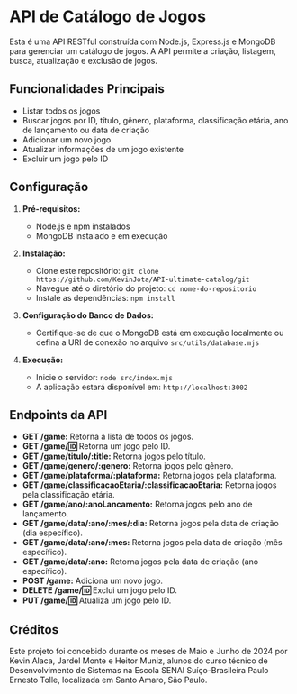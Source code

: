 # API de Catálogo de Jogos

Esta é uma API RESTful construída com Node.js, Express.js e MongoDB para gerenciar um catálogo de jogos. A API permite a criação, listagem, busca, atualização e exclusão de jogos.

## Funcionalidades Principais

- Listar todos os jogos
- Buscar jogos por ID, título, gênero, plataforma, classificação etária, ano de lançamento ou data de criação
- Adicionar um novo jogo
- Atualizar informações de um jogo existente
- Excluir um jogo pelo ID

## Configuração

1. **Pré-requisitos:**
   - Node.js e npm instalados
   - MongoDB instalado e em execução

2. **Instalação:**
   - Clone este repositório: `git clone https://github.com/KevinJota/API-ultimate-catalog/git`
   - Navegue até o diretório do projeto: `cd nome-do-repositorio`
   - Instale as dependências: `npm install`

3. **Configuração do Banco de Dados:**
   - Certifique-se de que o MongoDB está em execução localmente ou defina a URI de conexão no arquivo `src/utils/database.mjs`

4. **Execução:**
   - Inicie o servidor: `node src/index.mjs`
   - A aplicação estará disponível em: `http://localhost:3002`

## Endpoints da API

- **GET /game:** Retorna a lista de todos os jogos.
- **GET /game/:id:** Retorna um jogo pelo ID.
- **GET /game/titulo/:title:** Retorna jogos pelo título.
- **GET /game/genero/:genero:** Retorna jogos pelo gênero.
- **GET /game/plataforma/:plataforma:** Retorna jogos pela plataforma.
- **GET /game/classificacaoEtaria/:classificacaoEtaria:** Retorna jogos pela classificação etária.
- **GET /game/ano/:anoLancamento:** Retorna jogos pelo ano de lançamento.
- **GET /game/data/:ano/:mes/:dia:** Retorna jogos pela data de criação (dia específico).
- **GET /game/data/:ano/:mes:** Retorna jogos pela data de criação (mês específico).
- **GET /game/data/:ano:** Retorna jogos pela data de criação (ano específico).
- **POST /game:** Adiciona um novo jogo.
- **DELETE /game/:id:** Exclui um jogo pelo ID.
- **PUT /game/:id:** Atualiza um jogo pelo ID.

## Créditos

Este projeto foi concebido durante os meses de Maio e Junho de 2024 por Kevin Alaca, Jardel Monte e Heitor Muniz, alunos do curso técnico de Desenvolvimento de Sistemas na Escola SENAI Suíço-Brasileira Paulo Ernesto Tolle, localizada em Santo Amaro, São Paulo.
